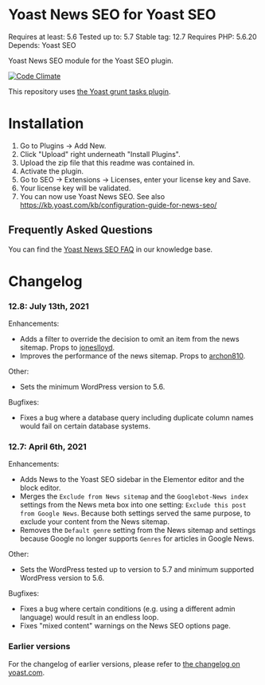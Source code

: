 Yoast News SEO for Yoast SEO
==========================
Requires at least: 5.6
Tested up to: 5.7
Stable tag: 12.7
Requires PHP: 5.6.20
Depends: Yoast SEO

Yoast News SEO module for the Yoast SEO plugin.

[![Code Climate](https://codeclimate.com/repos/54523c37e30ba0670f0016b8/badges/373c97133cba47d9822b/gpa.svg)](https://codeclimate.com/repos/54523c37e30ba0670f0016b8/feed)

This repository uses [the Yoast grunt tasks plugin](https://github.com/Yoast/plugin-grunt-tasks).

Installation
============

1. Go to Plugins -> Add New.
2. Click "Upload" right underneath "Install Plugins".
3. Upload the zip file that this readme was contained in.
4. Activate the plugin.
5. Go to SEO -> Extensions -> Licenses, enter your license key and Save.
6. Your license key will be validated.
7. You can now use Yoast News SEO. See also https://kb.yoast.com/kb/configuration-guide-for-news-seo/

Frequently Asked Questions
--------------------------

You can find the [Yoast News SEO FAQ](https://kb.yoast.com/kb/category/news-seo/) in our knowledge base.

Changelog
=========
### 12.8: July 13th, 2021
Enhancements:
* Adds a filter to override the decision to omit an item from the news sitemap. Props to [joneslloyd](https://github.com/joneslloyd).
* Improves the performance of the news sitemap. Props to [archon810](https://github.com/archon810).

Other:
* Sets the minimum WordPress version to 5.6.

Bugfixes:
* Fixes a bug where a database query including duplicate column names would fail on certain database systems.

### 12.7: April 6th, 2021
Enhancements:

* Adds News to the Yoast SEO sidebar in the Elementor editor and the block editor.
* Merges the `Exclude from News sitemap` and the `Googlebot-News index` settings from the News meta box into one setting: `Exclude this post from Google News`. Because both settings served the same purpose, to exclude your content from the News sitemap.
* Removes the `Default genre` setting from the News sitemap and settings because Google no longer supports `Genres` for articles in Google News.

Other:

* Sets the WordPress tested up to version to 5.7 and minimum supported WordPress version to 5.6.

Bugfixes:

* Fixes a bug where certain conditions (e.g. using a different admin language) would result in an endless loop.
* Fixes "mixed content" warnings on the News SEO options page.

### Earlier versions
For the changelog of earlier versions, please refer to [the changelog on yoast.com](https://yoa.st/news-seo-changelog).
